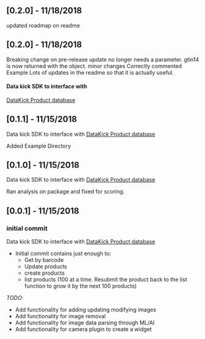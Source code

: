 ## [0.2.0] - 11/18/2018
updated roadmap on readme


## [0.2.0] - 11/18/2018

Breaking change on pre-release
update no longer needs a parameter. gtin14 is now returned with the object.
minor changes
Correctly commented Example
Lots of updates in the readme so that it is actually useful.
#### Data kick SDK to interface with
[DataKick Product database](https://www.datakick.org "cause it's fricken awesome")

## [0.1.1] - 11/15/2018

Data kick SDK to interface with [DataKick Product database](https://www.datakick.org "cause it's fricken awesome")

Added Example Directory

## [0.1.0] - 11/15/2018

Data kick SDK to interface with [DataKick Product database](https://www.datakick.org "cause it's fricken awesome")

Ran analysis on package and fixed for scoring.

## [0.0.1] - 11/15/2018

### initial commit

Data kick SDK to interface with [DataKick Product database](https://www.datakick.org "cause it's fricken awesome")
* Initial commit contains just enough to:
    * Get by barcode
    * Update products
    * create products
    * list products (100 at a time. Resubmit the product back to the list function to grow it by the next 100 products)

*TODO*:
* Add functionality for adding updating modifying images
* Add functionality for image removal
* Add functionality for image data parsing through ML/AI
* Add functionality for camera plugin to create a widget



